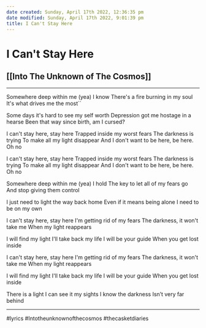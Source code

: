 ```yaml
---
date created: Sunday, April 17th 2022, 12:36:35 pm
date modified: Sunday, April 17th 2022, 9:01:39 pm
title: I Can't Stay Here
---
```

# I Can't Stay Here
## [[Into The Unknown of The Cosmos]]
---


Somewhere deep within me (yea) I know
There's a fire burning in my soul
It's what drives me the most``

Some days it's hard to see my self worth
Depression got me hostage in a hearse
Been that way since birth, am I cursed?

I can't stay here, stay here
Trapped inside my worst fears
The darkness is trying
To make all my light disappear
And I don't want to be here, be here. Oh no

I can't stay here, stay here
Trapped inside my worst fears
The darkness is trying
To make all my light disappear
And I don't want to be here, be here. Oh no

Somewhere deep within me (yea) I hold
The key to let all of my fears go
And stop giving them control

I just need to light the way back home
Even if it means being alone
I need to be on my own

I can't stay here, stay here
I'm getting rid of my fears
The darkness, it won't take me
When my light reappears

I will find my light
I'll take back my life
I will be your guide
When you get lost inside

I can't stay here, stay here
I'm getting rid of my fears
The darkness, it won't take me
When my light reappears

I will find my light
I'll take back my life
I will be your guide
When you get lost inside

There is a light
I can see it my sights
I know the darkness
Isn’t very far behind

---

#lyrics #Intotheunknownofthecosmos #thecasketdiaries